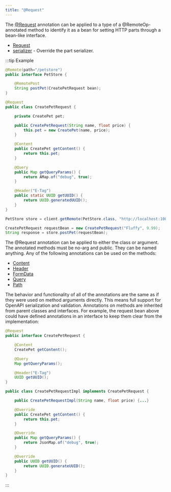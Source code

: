 ```yaml
---
title: "@Request"
---
```


The [@Request](../apidocs/org/apache/juneau/http/annotation/Request.html) annotation can be applied to a type of a @RemoteOp-annotated method to identify it as a bean for setting HTTP parts through a bean-like interface.
- [Request](../apidocs/org/apache/juneau/http/annotation/Request.html)
- [serializer](../apidocs/org/apache/juneau/http/annotation/Request.html#serializer()) - Override the part serializer.

:::tip Example


```java
@Remote(path="/petstore")
public interface PetStore {

    @RemotePost
    String postPet(CreatePetRequest bean);
}
```


```java
@Request
public class CreatePetRequest {

    private CreatePet pet;

    public CreatePetRequest(String name, float price) {
        this.pet = new CreatePet(name, price);
    }

    @Content
    public CreatePet getContent() {
        return this.pet;
    }

    @Query
    public Map getQueryParams() {
        return AMap.of("debug", true);
    }

    @Header("E-Tag")
    public static UUID getUUID() {
        return UUID.generatedUUID();
    }
}
```


```java
PetStore store = client.getRemote(PetStore.class, "http://localhost:10000");

CreatePetRequest requestBean = new CreatePetRequest("Fluffy", 9.99);
String response = store.postPet(requestBean);
```


The @Request annotation can be applied to either the class or argument.
The annotated methods must be no-arg and public.
They can be named anything.
Any of the following annotations can be used on the methods:
- [Content](../apidocs/org/apache/juneau/http/annotation/Content.html)
- [Header](../apidocs/org/apache/juneau/http/annotation/Header.html)
- [FormData](../apidocs/org/apache/juneau/http/annotation/FormData.html)
- [Query](../apidocs/org/apache/juneau/http/annotation/Query.html)
- [Path](../apidocs/org/apache/juneau/http/annotation/Path.html)

The behavior and functionality of all of the annotations are the same as if they were used on method arguments directly.
This means full support for OpenAPI serialization and validation.
Annotations on methods are inherited from parent classes and interfaces.
For example, the request bean above could have defined annotations in an interface to keep them clear from the implementation:

```java
@Request
public interface CreatePetRequest {

    @Content
    CreatePet getContent();

    @Query
    Map getQueryParams();

    @Header("E-Tag")
    UUID getUUID();
}
```


```java
public class CreatePetRequestImpl implements CreatePetRequest {

    public CreatePetRequestImpl(String name, float price) {...}

    @Override
    public CreatePet getContent() {
        return this.pet;
    }

    @Override
    public Map getQueryParams() {
        return JsonMap.of("debug", true);
    }

    @Override
    public UUID getUUID() {
        return UUID.generateUUID();
    }
}

```

:::
